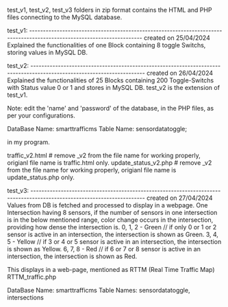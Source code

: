 test_v1, test_v2, test_v3 folders in zip format contains the HTML and PHP files connecting to the MySQL database.

test_v1: ----------------------------------------------------------------------------------------------------------------------- created on 25/04/2024
Explained the functionalities of one Block containing 8 toggle Switchs, storing values in MySQL DB.

test_v2: ----------------------------------------------------------------------------------------------------------------------- created on 26/04/2024
Explained the functionalities of 25 Blocks containing 200 Toggle-Switchs with Status value 0 or 1 and stores in MySQL DB.
test_v2 is the extension of test_v1.


Note: edit the 'name' and 'password' of the database, in the PHP files, as per your configurations.

DataBase Name: smarttrafficms
Table Name: sensordatatoggle;

in my program.

traffic_v2.html  # remove _v2 from the file name for working properly, origianl file name is traffic.html only.
update_status_v2.php # remove _v2 from the file name for working properly, origianl file name is update_status.php only.

test_v3: ----------------------------------------------------------------------------------------------------------------------- created on 27/04/2024
Values from DB is fetched and processed to display in a webpage.
One Intersection having 8 sensors, if the number of sensors in one intersection is in the below mentioned range, color change occurs in the intersection, providing how dense the intersection is.
0, 1, 2 - Green  // if only 0 or 1 or 2 sensor is active in an intersection, the intersection is shown as Green.
3, 4, 5 - Yellow // if 3 or 4 or 5 sensor is active in an intersection, the intersection is shown as Yellow.
6, 7, 8 - Red // if 6 or 7 or 8 sensor is active in an intersection, the intersection is shown as Red.

This displays in a web-page, mentioned as RTTM (Real Time Traffic Map)
RTTM_traffic.php 

DataBase Name: smarttrafficms
Table Names: sensordatatoggle, intersections
